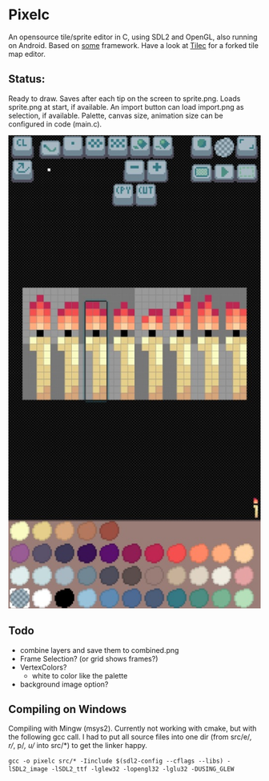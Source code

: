 # Pixelc
An opensource tile/sprite editor in C, using SDL2 and OpenGL, also running on Android.
Based on [some](https://github.com/renehorstmann/some) framework.
Have a look at [Tilec](https://github.com/renehorstmann/tilec) for a forked tile map editor.

## Status:
Ready to draw.
Saves after each tip on the screen to sprite.png.
Loads sprite.png at start, if available.
An import button can load import.png as selection, if available.
Palette, canvas size, animation size can be configured in code (main.c).

![example_image](example.jpg)

## Todo
- combine layers and save them to combined.png
- Frame Selection? (or grid shows frames?)
- VertexColors?
  - white to color like the palette
- background image option?


## Compiling on Windows
Compiling with Mingw (msys2).
Currently not working with cmake, but with the following gcc call.
I had to put all source files into one dir (from src/e/*, r/*, p/*, u/* into src/*) to get the linker happy.
```
gcc -o pixelc src/* -Iinclude $(sdl2-config --cflags --libs) -lSDL2_image -lSDL2_ttf -lglew32 -lopengl32 -lglu32 -DUSING_GLEW
```
